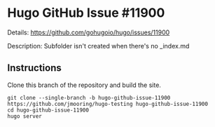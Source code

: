 # Hugo GitHub Issue #11900

Details: <https://github.com/gohugoio/hugo/issues/11900>

Description: Subfolder isn't created when there's no _index.md

## Instructions

Clone this branch of the repository and build the site.

```text
git clone --single-branch -b hugo-github-issue-11900 https://github.com/jmooring/hugo-testing hugo-github-issue-11900
cd hugo-github-issue-11900
hugo server
```
